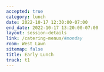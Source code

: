 ```yaml
---
accepted: true
category: lunch
date: 2022-10-17 12:30:00-07:00
end_date: 2022-10-17 13:20:00-07:00
layout: session-details
link: /catering-menus/#monday
room: West Lawn
sitemap: false
title: Early Lunch
track: t1
---
```

